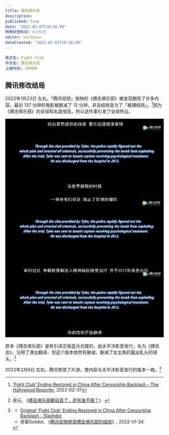 ```yaml
---
title: 搏击俱乐部
description:
published: true
date: "2022-02-07T18:28:59"
特殊标签标记: #无标签
editor: markdown
dateCreated: "2022-02-07T18:28:59"
---
```


```YAML
英文名: Fight Club
中文名: 搏击俱乐部
上映时间: 1999年
```

## 腾讯修改结局

2022年1月23日 左右，「腾讯视频」放映的《搏击俱乐部》被发现删除了许多内容，最初 137 分钟的电影被删减了 12 分钟，并且结局变为了「被捕结局」。[^235]因为《搏击俱乐部》的全球知名度很高，所以这件事引发了全球热议。

[^235]: [‘Fight Club’ Ending Restored in China After Censorship Backlash – The Hollywood Reporter](https://web.archive.org/web/20220207075429/https://www.hollywoodreporter.com/movies/movie-news/fight-club-ending-restored-china-censorship-backlash-1235087894/), 2022-02-07

![搏击俱乐部结局截图](/src/video/搏击俱乐部/结局.webp)

原本《搏击俱乐部》是有引进正版蓝光光碟的，由太平洋影音发行，名为《搏击会》，沿用了港台翻译，但这个版本依然有删减，删减了女主角的露出乳头的镜头。[^676274]

[^676274]: 徐元, 《[搏击俱乐部都自首了，还有谁不服？](https://web.archive.org/web/20220206154457/https://chinadigitaltimes.net/chinese/676274.html)》.

2022年2月6日 左右，腾讯修改了片源，使内容与太平洋影音发行的版本一致。[^0452215]

[^0452215]:
    + [Original 'Fight Club' Ending Restored in China After Censorship Backlash - Slashdot](https://web.archive.org/web/20220207090023/https://entertainment.slashdot.org/story/22/02/07/0452215/original-fight-club-ending-restored-in-china-after-censorship-backlash)
    + 奇客Solidot, 《[腾讯视频修改搏击俱乐部的结局](https://web.archive.org/web/20220125051516/https://www.solidot.org/story?sid=70488)》, 2022-01-24.
